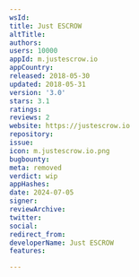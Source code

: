 ```yaml
---
wsId: 
title: Just ESCROW
altTitle: 
authors: 
users: 10000
appId: m.justescrow.io
appCountry: 
released: 2018-05-30
updated: 2018-05-31
version: '3.0'
stars: 3.1
ratings: 
reviews: 2
website: https://justescrow.io
repository: 
issue: 
icon: m.justescrow.io.png
bugbounty: 
meta: removed
verdict: wip
appHashes: 
date: 2024-07-05
signer: 
reviewArchive: 
twitter: 
social: 
redirect_from: 
developerName: Just ESCROW
features: 

---
```


